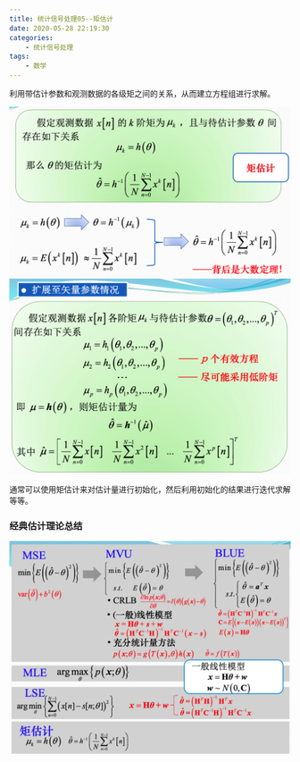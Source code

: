 ```yaml
---
title: 统计信号处理05--矩估计
date: 2020-05-28 22:19:30
categories:
	- 统计信号处理
tags:
	- 数学
---
```


利用带估计参数和观测数据的各级矩之间的关系，从而建立方程组进行求解。

<img src="统计信号处理05-矩估计/01.png" alt="image-20200528223158156" style="zoom:50%;" />

<img src="统计信号处理05-矩估计/02.png" alt="image-20200528223254349" style="zoom: 50%;" />

通常可以使用矩估计来对估计量进行初始化，然后利用初始化的结果进行迭代求解等等。



### 经典估计理论总结

<img src="统计信号处理05-矩估计/03.png" alt="image-20200528224352544" style="zoom:50%;" />